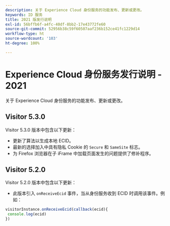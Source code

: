 ```yaml
---
description: 关于 Experience Cloud 身份服务的功能发布、更新或更改。
keywords: ID 服务
title: 2021 版发行说明
exl-id: 56bffb6f-a4fc-40df-8bb2-17e43772fe60
source-git-commit: 52956b38c59f60507aaf236b152ce41fc1229d14
workflow-type: ht
source-wordcount: '103'
ht-degree: 100%

---
```


# Experience Cloud 身份服务发行说明 - 2021

关于 Experience Cloud 身份服务的功能发布、更新或更改。

## Visitor 5.3.0

Visitor 5.3.0 版本中包含以下更新：

* 更新了算法以生成本地 ECID。
* 最新的选择加入中具有隐私 Cookie 的 `Secure` 和 `SameSite` 标志。
* 为 Firefox 浏览器在子 iFrame 中加载页面发生的问题提供了修补程序。

## Visitor 5.2.0

Visitor 5.2.0 版本中包含以下更新：

* 此版本引入 `onReceiveEcid` 事件，当从身份服务收到 ECID 时调用该事件。例如：

```js
visitorInstance.onReceiveEcid(callback(ecid){
 console.log(ecid)
})
```
